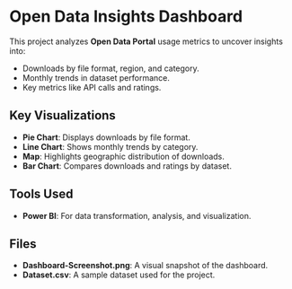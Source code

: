 # Open Data Insights Dashboard

This project analyzes **Open Data Portal** usage metrics to uncover insights into:
- Downloads by file format, region, and category.
- Monthly trends in dataset performance.
- Key metrics like API calls and ratings.

## Key Visualizations
- **Pie Chart**: Displays downloads by file format.
- **Line Chart**: Shows monthly trends by category.
- **Map**: Highlights geographic distribution of downloads.
- **Bar Chart**: Compares downloads and ratings by dataset.

## Tools Used
- **Power BI**: For data transformation, analysis, and visualization.

## Files
- **Dashboard-Screenshot.png**: A visual snapshot of the dashboard.
- **Dataset.csv**: A sample dataset used for the project.
